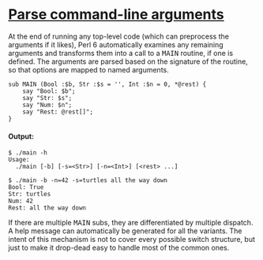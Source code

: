 [1]: http://rosettacode.org/wiki/Parse_command-line_arguments

# [Parse command-line arguments][1]

At the end of running any top-level code (which can preprocess the arguments if it likes), Perl 6 automatically examines any remaining arguments and transforms them into a call to a <tt>MAIN</tt> routine, if one is defined. The arguments are parsed based on the signature of the routine, so that options are mapped to named arguments.

```perl6
sub MAIN (Bool :$b, Str :$s = '', Int :$n = 0, *@rest) {
    say "Bool: $b";
    say "Str: $s";
    say "Num: $n";
    say "Rest: @rest[]";
}
```

#### Output:
```
$ ./main -h
Usage:
  ./main [-b] [-s=<Str>] [-n=<Int>] [<rest> ...]

$ ./main -b -n=42 -s=turtles all the way down
Bool: True
Str: turtles
Num: 42
Rest: all the way down
```


If there are multiple <tt>MAIN</tt> subs, they are differentiated by multiple dispatch. A help message can automatically be generated for all the variants. The intent of this mechanism is not to cover every possible switch structure, but just to make it drop-dead easy to handle most of the common ones.
